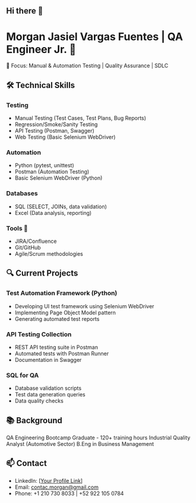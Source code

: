 ## Hi there 👋

<!--
**morgan-jasiel/Morgan-Jasiel** is a ✨ _special_ ✨ repository because its `README.md` (this file) appears on your GitHub profile. -->


# Morgan Jasiel Vargas Fuentes | QA Engineer Jr. 🔧
📍 Focus: Manual & Automation Testing | Quality Assurance | SDLC

## 🛠 Technical Skills

### Testing
- Manual Testing (Test Cases, Test Plans, Bug Reports)
- Regression/Smoke/Sanity Testing
- API Testing (Postman, Swagger)
- Web Testing (Basic Selenium WebDriver)

### Automation
- Python (pytest, unittest)
- Postman (Automation Testing)
- Basic Selenium WebDriver (Python)

### Databases
- SQL (SELECT, JOINs, data validation)
- Excel (Data analysis, reporting)

### Tools 🎯
- JIRA/Confluence
- Git/GitHub
- Agile/Scrum methodologies

## 🔍 Current Projects

### Test Automation Framework (Python)
- Developing UI test framework using Selenium WebDriver
- Implementing Page Object Model pattern
- Generating automated test reports

### API Testing Collection
- REST API testing suite in Postman
- Automated tests with Postman Runner
- Documentation in Swagger

### SQL for QA
- Database validation scripts
- Test data generation queries
- Data quality checks

## 📚 Background
QA Engineering Bootcamp Graduate - 120+ training hours
Industrial Quality Analyst (Automotive Sector)
B.Eng in Business Management


## 📫 Contact
- LinkedIn: [[Your Profile Link](https://www.linkedin.com/in/morgan-jasiel-vargas/
)]
- Email: contac.morgan@gmail.com
- Phone: +1 210 730 8033 | +52 922 105 0784
